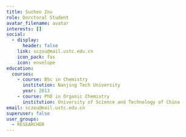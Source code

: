 ```yaml
---
title: Suchen Zou
role: Dorctoral Student
avatar_filename: avatar
interests: []
social:
  - display:
      header: false
    link: sczou@mail.ustc.edu.cn
    icon_pack: fas
    icon: envelope
education:
  courses:
    - course: BSc in Chemistry
      institution: Nanjing Tech University
      year: 2013
    - course: PhD in Organic Chemistry
      institution: University of Science and Technology of China
email: sczou@mail.ustc.edu.cn
superuser: false
user_groups:
  - RESEARCHER
---
```

